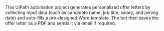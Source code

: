This UiPath automation project generates personalized offer letters by collecting input data (such as candidate name, job title, salary, and joining date) and auto-fills a pre-designed Word template. The bot then saves the offer letter as a PDF and sends it via email if required.
